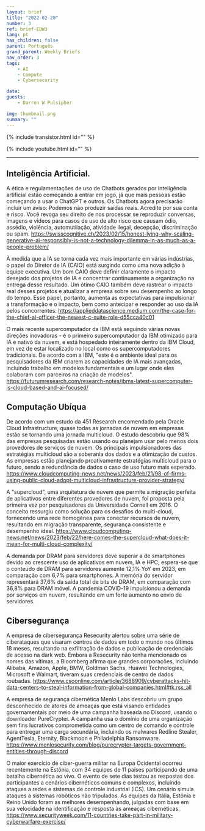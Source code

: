 ```yaml
---
layout: brief
title: "2022-02-20"
number: 3
ref: brief-EDW3
lang: pt
has_children: false
parent: Português
grand_parent: Weekly Briefs
nav_order: 3
tags:
    - AI
    - Compute
    - Cybersecurity

date: 
guests:
    - Darren W Pulsipher

img: thumbnail.png
summary: ""
---
```


{% include transistor.html id="" %}

{% include youtube.html id="" %}

---

## Inteligência Artificial.

A ética e regulamentações de uso de Chatbots gerados por inteligência artificial estão começando a entrar em jogo, já que mais pessoas estão começando a usar o ChatGPT e outros. Os Chatbots agora precisarão incluir um aviso: Podemos não produzir saídas reais. Acredite por sua conta e risco. Você revoga seu direito de nos processar se reproduzir conversas, imagens e vídeos para casos de uso de alto risco que causam ódio, assédio, violência, automutilação, atividade ilegal, decepção, discriminação ou spam.
https://swisscognitive.ch/2023/02/15/honest-lying-why-scaling-generative-ai-responsibly-is-not-a-technology-dilemma-in-as-much-as-a-people-problem/

À medida que a IA se torna cada vez mais importante em várias indústrias, o papel do Diretor de IA (CAIO) está surgindo como uma nova adição à equipe executiva. Um bom CAIO deve definir claramente o impacto desejado dos projetos de IA e concentrar continuamente a organização na entrega desse resultado. Um ótimo CAIO também deve rastrear o impacto real desses projetos e atualizar a empresa sobre seu desempenho ao longo do tempo. Esse papel, portanto, aumenta as expectativas para impulsionar a transformação e o impacto, bem como antecipar e responder ao uso da IA pelos concorrentes.
https://applieddatascience.medium.com/the-case-for-the-chief-ai-officer-the-newest-c-suite-role-d55cca40c01

O mais recente supercomputador da IBM está seguindo várias novas direções inovadoras - é o primeiro supercomputador da IBM otimizado para IA e nativo da nuvem, e está hospedado inteiramente dentro da IBM Cloud, em vez de estar localizado no local como os supercomputadores tradicionais. De acordo com a IBM, "este é o ambiente ideal para os pesquisadores da IBM criarem as capacidades de IA mais avançadas, incluindo trabalho em modelos fundamentais e um lugar onde eles colaboram com parceiros na criação de modelos".
https://futurumresearch.com/research-notes/ibms-latest-supercomputer-is-cloud-based-and-ai-focused/

## Computação Ubíqua

De acordo com um estudo da 451 Research encomendado pela Oracle Cloud Infrastructure, quase todas as jornadas de nuvem em empresas estão se tornando uma jornada multicloud. O estudo descobriu que 98% das empresas pesquisadas estão usando ou planejam usar pelo menos dois provedores de serviços de nuvem. Os principais impulsionadores das estratégias multicloud são a soberania dos dados e a otimização de custos. As empresas estão planejando proativamente estratégias multicloud para o futuro, sendo a redundância de dados o caso de uso futuro mais esperado.
https://www.cloudcomputing-news.net/news/2023/feb/21/98-of-firms-using-public-cloud-adopt-multicloud-infrastructure-provider-strategy/

A "supercloud", uma arquitetura de nuvem que permite a migração perfeita de aplicativos entre diferentes provedores de nuvem, foi proposta pela primeira vez por pesquisadores da Universidade Cornell em 2016. O conceito ressurgiu como solução para os desafios do multi-cloud, fornecendo uma rede homogênea para conectar recursos de nuvem, resultando em migração transparente, segurança consistente e desempenho ideal.
https://www.cloudcomputing-news.net/news/2023/feb/22/here-comes-the-supercloud-what-does-it-mean-for-multi-cloud-complexity/

A demanda por DRAM para servidores deve superar a de smartphones devido ao crescente uso de aplicativos em nuvem, IA e HPC; espera-se que o conteúdo de DRAM para servidores aumente 12,1% YoY em 2023, em comparação com 6,7% para smartphones. A memória do servidor representará 37,6% da saída total de bits de DRAM, em comparação com 36,8% para DRAM móvel. A pandemia COVID-19 impulsionou a demanda por serviços em nuvem, resultando em um forte aumento no envio de servidores.

## Cibersegurança

A empresa de cibersegurança Resecurity alertou sobre uma série de ciberataques que visaram centros de dados em todo o mundo nos últimos 18 meses, resultando na exfiltração de dados e publicação de credenciais de acesso na dark web. Embora a Resecurity não tenha mencionado os nomes das vítimas, a Bloomberg afirma que grandes corporações, incluindo Alibaba, Amazon, Apple, BMW, Goldman Sachs, Huawei Technologies, Microsoft e Walmart, tiveram suas credenciais de centro de dados roubadas.
https://www.csoonline.com/article/3688909/cyberattacks-hit-data-centers-to-steal-information-from-global-companies.html#tk.rss_all

A empresa de segurança cibernética Menlo Labs descobriu um grupo desconhecido de atores de ameaças que está visando entidades governamentais por meio de uma campanha baseada no Discord, usando o downloader PureCrypter. A campanha usa o domínio de uma organização sem fins lucrativos comprometida como um centro de comando e controle para entregar uma carga secundária, incluindo os malwares Redline Stealer, AgentTesla, Eternity, Blackmoon e Philadelphia Ransomware.
https://www.menlosecurity.com/blog/purecrypter-targets-government-entities-through-discord

O maior exercício de ciber-guerra militar na Europa Ocidental ocorreu recentemente na Estônia, com 34 equipes de 11 países participando de uma batalha cibernética ao vivo. O evento de sete dias testou as respostas dos participantes a cenários cibernéticos comuns e complexos, incluindo ataques a redes e sistemas de controle industrial (ICS). Um cenário simula ataques a sistemas robóticos não tripulados. As equipes da Itália, Estônia e Reino Unido foram as melhores desempenhando, julgadas com base em sua velocidade na identificação e resposta às ameaças cibernéticas.
https://www.securityweek.com/11-countries-take-part-in-military-cyberwarfare-exercise/


